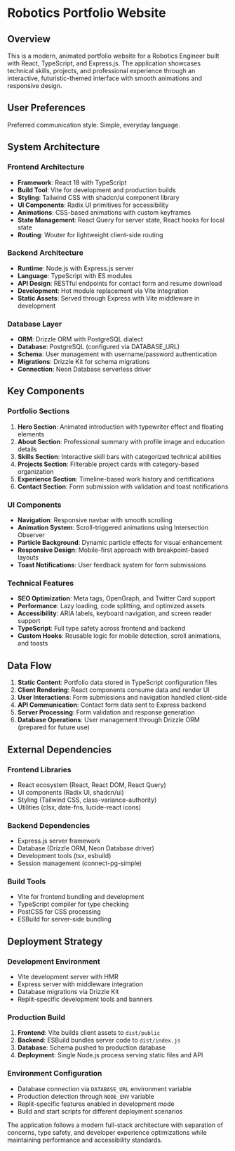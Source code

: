 # Robotics Portfolio Website

## Overview

This is a modern, animated portfolio website for a Robotics Engineer built with React, TypeScript, and Express.js. The application showcases technical skills, projects, and professional experience through an interactive, futuristic-themed interface with smooth animations and responsive design.

## User Preferences

Preferred communication style: Simple, everyday language.

## System Architecture

### Frontend Architecture
- **Framework**: React 18 with TypeScript
- **Build Tool**: Vite for development and production builds
- **Styling**: Tailwind CSS with shadcn/ui component library
- **UI Components**: Radix UI primitives for accessibility
- **Animations**: CSS-based animations with custom keyframes
- **State Management**: React Query for server state, React hooks for local state
- **Routing**: Wouter for lightweight client-side routing

### Backend Architecture
- **Runtime**: Node.js with Express.js server
- **Language**: TypeScript with ES modules
- **API Design**: RESTful endpoints for contact form and resume download
- **Development**: Hot module replacement via Vite integration
- **Static Assets**: Served through Express with Vite middleware in development

### Database Layer
- **ORM**: Drizzle ORM with PostgreSQL dialect
- **Database**: PostgreSQL (configured via DATABASE_URL)
- **Schema**: User management with username/password authentication
- **Migrations**: Drizzle Kit for schema migrations
- **Connection**: Neon Database serverless driver

## Key Components

### Portfolio Sections
1. **Hero Section**: Animated introduction with typewriter effect and floating elements
2. **About Section**: Professional summary with profile image and education details
3. **Skills Section**: Interactive skill bars with categorized technical abilities
4. **Projects Section**: Filterable project cards with category-based organization
5. **Experience Section**: Timeline-based work history and certifications
6. **Contact Section**: Form submission with validation and toast notifications

### UI Components
- **Navigation**: Responsive navbar with smooth scrolling
- **Animation System**: Scroll-triggered animations using Intersection Observer
- **Particle Background**: Dynamic particle effects for visual enhancement
- **Responsive Design**: Mobile-first approach with breakpoint-based layouts
- **Toast Notifications**: User feedback system for form submissions

### Technical Features
- **SEO Optimization**: Meta tags, OpenGraph, and Twitter Card support
- **Performance**: Lazy loading, code splitting, and optimized assets
- **Accessibility**: ARIA labels, keyboard navigation, and screen reader support
- **TypeScript**: Full type safety across frontend and backend
- **Custom Hooks**: Reusable logic for mobile detection, scroll animations, and toasts

## Data Flow

1. **Static Content**: Portfolio data stored in TypeScript configuration files
2. **Client Rendering**: React components consume data and render UI
3. **User Interactions**: Form submissions and navigation handled client-side
4. **API Communication**: Contact form data sent to Express backend
5. **Server Processing**: Form validation and response generation
6. **Database Operations**: User management through Drizzle ORM (prepared for future use)

## External Dependencies

### Frontend Libraries
- React ecosystem (React, React DOM, React Query)
- UI components (Radix UI, shadcn/ui)
- Styling (Tailwind CSS, class-variance-authority)
- Utilities (clsx, date-fns, lucide-react icons)

### Backend Dependencies
- Express.js server framework
- Database (Drizzle ORM, Neon Database driver)
- Development tools (tsx, esbuild)
- Session management (connect-pg-simple)

### Build Tools
- Vite for frontend bundling and development
- TypeScript compiler for type checking
- PostCSS for CSS processing
- ESBuild for server-side bundling

## Deployment Strategy

### Development Environment
- Vite development server with HMR
- Express server with middleware integration
- Database migrations via Drizzle Kit
- Replit-specific development tools and banners

### Production Build
1. **Frontend**: Vite builds client assets to `dist/public`
2. **Backend**: ESBuild bundles server code to `dist/index.js`
3. **Database**: Schema pushed to production database
4. **Deployment**: Single Node.js process serving static files and API

### Environment Configuration
- Database connection via `DATABASE_URL` environment variable
- Production detection through `NODE_ENV` variable
- Replit-specific features enabled in development mode
- Build and start scripts for different deployment scenarios

The application follows a modern full-stack architecture with separation of concerns, type safety, and developer experience optimizations while maintaining performance and accessibility standards.